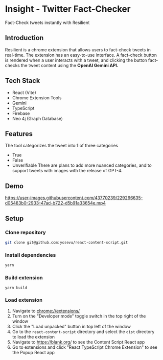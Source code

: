 # Insight - Twitter Fact-Checker
Fact-Check tweets instantly with Resilient

## Introduction
Resilient is a chrome extension that allows users to fact-check tweets in real-time. The extension has an easy-to-use interface. A fact-check button is rendered when a user interacts with a tweet, and clicking the button fact-checks the tweet content using the <strong>OpenAI Gemini API.</strong>

## Tech Stack
- React (Vite)
- Chrome Extension Tools
- Gemini
- TypeScript
- Firebase
- Neo 4j (Graph Database)  

## Features
The tool categorizes the tweet into 1 of three categories
- True
- False
- Unverifiable
There are plans to add more nuanced categories, and to support tweets with images with the release of GPT-4.

## Demo
https://user-images.githubusercontent.com/43770239/229266635-d05483b0-2933-47ad-b722-d5b91a33654e.mp4

## Setup

### Clone repository
```sh
git clone git@github.com:yosevu/react-content-script.git
```

### Install dependencies
```sh
yarn
```

### Build extension
```
yarn build
```

### Load extension

1. Navigate to [chrome://extensions/](chrome://extensions/)
1. Turn on the "Developer mode" toggle switch in the top right of the window
1. Click the "Load unpacked" button in top left of the window
1. Go to the `react-content-script` directory and select the `dist` directory to load the extension
1. Navigate to https://blank.org/ to see the Content Script React app
1. Go to extensions and click "React TypeScript Chrome Extension" to see the Popup React app
